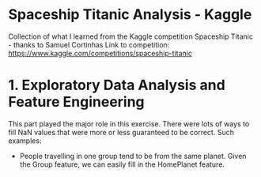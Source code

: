 # Spaceship Titanic Analysis - Kaggle
Collection of what I learned from the Kaggle competition Spaceship Titanic - thanks to Samuel Cortinhas
Link to competition: https://www.kaggle.com/competitions/spaceship-titanic

# 1. Exploratory Data Analysis and Feature Engineering
This part played the major role in this exercise. There were lots of ways to fill NaN values that were more or less guaranteed to be correct. Such examples:

  - People travelling in one group tend to be from the same planet. Given the Group feature, we can easily fill in the HomePlanet feature.
